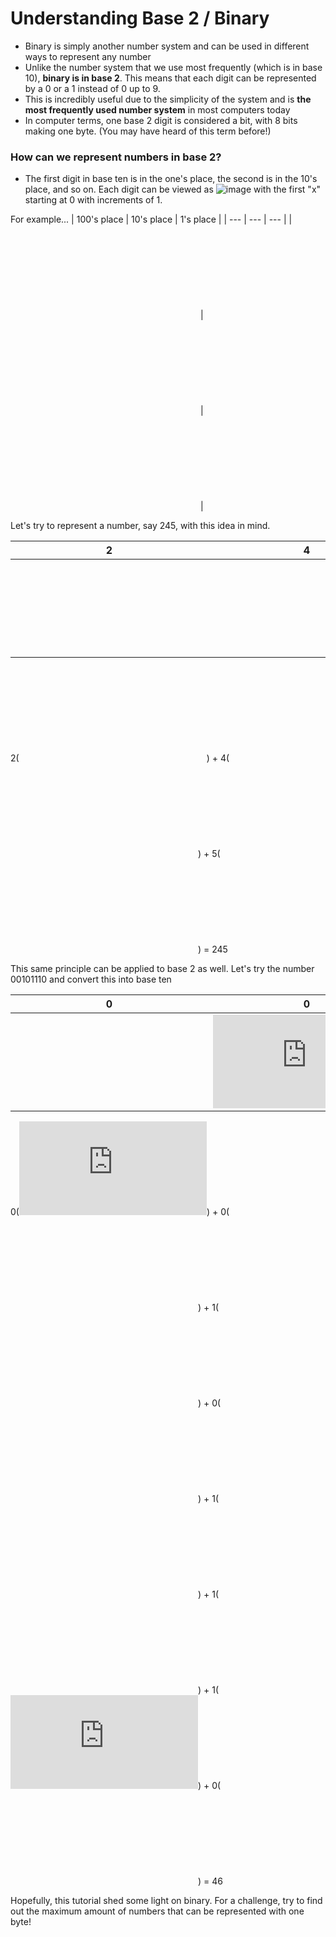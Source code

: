 
 # Understanding Base 2 / Binary
- Binary is simply another number system and can be used in different ways to represent any number
- Unlike the number system that we use most frequently (which is in base 10), **binary is in base 2**. This means that each digit can be represented by a 0 or a 1 instead of 0 up to 9.
- This is incredibly useful due to the simplicity of the system and is **the most frequently used number system** in most computers today
- In computer terms, one base 2 digit is considered a bit, with 8 bits making one byte. (You may have heard of this term before!)
### How can we represent numbers in base 2?
 - The first digit in base ten is in the one's place, the second is in the 10's place, and so on. Each digit can be viewed as ![image](https://user-images.githubusercontent.com/70238458/117087405-f36ead00-ad14-11eb-809a-591d0b4f4bf0.png) with the first "x" starting at 0 with increments of 1. 
 
 For example...
| 100's place | 10's place | 1's place |
| --- | --- | --- |
| ![image](https://latex.codecogs.com/gif.latex?10%5E2) | ![image](https://latex.codecogs.com/gif.latex?10%5E1) | ![image](https://latex.codecogs.com/gif.latex?10%5E0) |

Let's try to represent a number, say 245, with this idea in mind.

| 2 | 4 | 5 |
| --- | --- | --- |
| ![image](https://latex.codecogs.com/gif.latex?10%5E2) | ![image](https://latex.codecogs.com/gif.latex?10%5E1) | ![image](https://latex.codecogs.com/gif.latex?10%5E0) |

2(![image](https://latex.codecogs.com/gif.latex?10%5E2)) + 4(![image](https://latex.codecogs.com/gif.latex?10%5E1)) + 5(![image](https://latex.codecogs.com/gif.latex?10%5E0)) = 245

This same principle can be applied to base 2 as well. Let's try the number 00101110 and convert this into base ten

| 0 | 0 | 1 | 0 | 1 | 1 | 1 | 0 |
| --- | --- | --- | --- | --- | --- | --- | --- |
| ![image](https://latex.codecogs.com/gif.latex?2%5E7) | ![image](https://latex.codecogs.com/gif.latex?2%5E6) | ![image](https://latex.codecogs.com/gif.latex?2%5E5) | ![image](https://latex.codecogs.com/gif.latex?2%5E4) | ![image](https://latex.codecogs.com/gif.latex?2%5E3) | ![image](https://latex.codecogs.com/gif.latex?2%5E2) | ![image](https://latex.codecogs.com/gif.latex?2%5E1) | ![image](https://latex.codecogs.com/gif.latex?2%5E0) |

0(![image](https://latex.codecogs.com/gif.latex?2%5E7)) + 0(![image](https://latex.codecogs.com/gif.latex?2%5E6)) + 1(![image](https://latex.codecogs.com/gif.latex?2%5E5)) + 0(![image](https://latex.codecogs.com/gif.latex?2%5E4)) + 1(![image](https://latex.codecogs.com/gif.latex?2%5E3)) + 1(![image](https://latex.codecogs.com/gif.latex?2%5E2)) + 1(![image](https://latex.codecogs.com/gif.latex?2%5E1)) + 0(![image](https://latex.codecogs.com/gif.latex?2%5E0)) = 46

Hopefully, this tutorial shed some light on binary. For a challenge, try to find out the maximum amount of numbers that can be represented with one byte!
